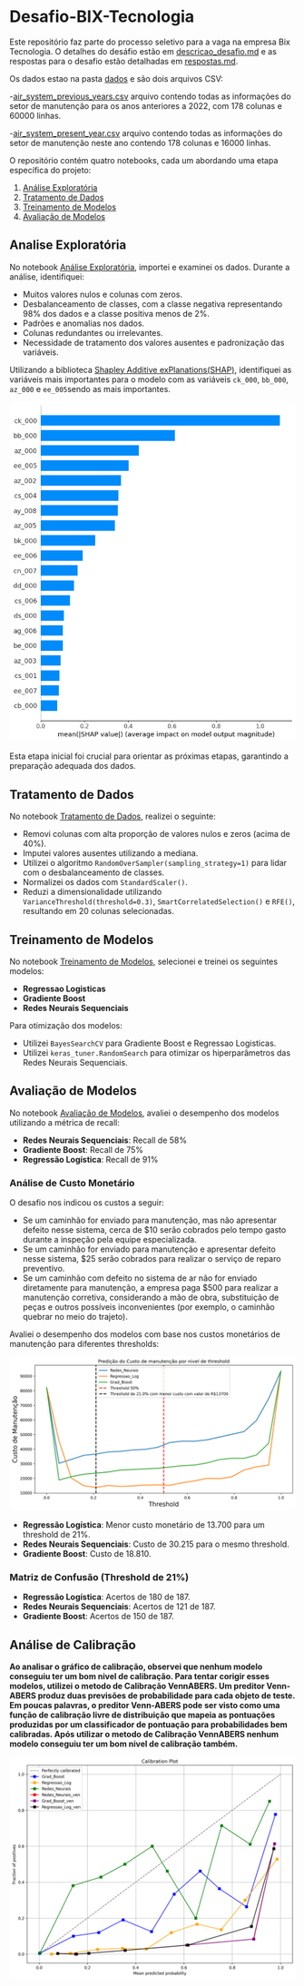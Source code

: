 # Desafio-BIX-Tecnologia
Este repositório faz parte do processo seletivo para a vaga na empresa Bix Tecnologia. O detalhes do desáfio estão em [descricao_desafio.md](descricao_desafio.md) e as respostas para o desafio estão detalhadas em [respostas.md](respostas.md). 

Os dados estao na pasta [dados](dados) e são dois arquivos CSV:

-[air_system_previous_years.csv](air_system_previous_years.csv) arquivo contendo todas as informações do setor de manutenção para os anos anteriores a 2022, com 178 colunas e 60000 linhas.

-[air_system_present_year.csv](air_system_present_year.csv) arquivo contendo todas as informações do setor de manutenção neste ano contendo 178 colunas e 16000 linhas.

O repositório contém quatro notebooks, cada um abordando uma etapa específica do projeto:

1. [Análise Exploratória](analise_exploratoria_air_system.ipynb)
2. [Tratamento de Dados](tratamento_dados_air_system.ipynb)
3. [Treinamento de Modelos](treinamento_modelos.ipynb)
4. [Avaliação de Modelos](avaliacao_modelos.ipynb)

## Analise Exploratória

No notebook [Análise Exploratória](analise_exploratoria_air_system.ipynb), importei e examinei os dados. Durante a análise, identifiquei:

- Muitos valores nulos e colunas com zeros.
- Desbalanceamento de classes, com a classe negativa representando 98% dos dados e a classe positiva menos de 2%.
- Padrões e anomalias nos dados.
- Colunas redundantes ou irrelevantes.
- Necessidade de tratamento dos valores ausentes e padronização das variáveis.

Utilizando a biblioteca [Shapley Additive exPlanations(SHAP)](https://shap.readthedocs.io/en/latest/), identifiquei as variáveis mais importantes para o modelo com as variáveis `ck_000`, `bb_000`, `az_000` e `ee_005`sendo as mais importantes.

![Analise Exploratória](imagens/shap_principais_variaveis.png)

Esta etapa inicial foi crucial para orientar as próximas etapas, garantindo a preparação adequada dos dados.

## Tratamento de Dados

No notebook [Tratamento de Dados](tratamento_dados_air_system.ipynb), realizei o seguinte:

- Removi colunas com alta proporção de valores nulos e zeros (acima de 40%).
- Imputei valores ausentes utilizando a mediana.
- Utilizei o algoritmo `RandomOverSampler(sampling_strategy=1)` para lidar com o desbalanceamento de classes.
- Normalizei os dados com `StandardScaler()`.
- Reduzi a dimensionalidade utilizando `VarianceThreshold(threshold=0.3)`, `SmartCorrelatedSelection()` e `RFE()`, resultando em 20 colunas selecionadas.

## Treinamento de Modelos

No notebook [Treinamento de Modelos](treinamento_modelos.ipynb), selecionei e treinei os seguintes modelos:

- **Regressao Logisticas**
- **Gradiente Boost**
- **Redes Neurais Sequenciais**

Para otimização dos modelos:

- Utilizei `BayesSearchCV` para Gradiente Boost e Regressao Logisticas.
- Utilizei `keras_tuner.RandomSearch` para otimizar os hiperparâmetros das Redes Neurais Sequenciais.

## Avaliação de Modelos

No notebook [Avaliação de Modelos](avaliacao_modelos.ipynb), avaliei o desempenho dos modelos utilizando a métrica de recall:

- **Redes Neurais Sequenciais**: Recall de 58%
- **Gradiente Boost**: Recall de 75%
- **Regressão Logística**: Recall de 91%

### Análise de Custo Monetário

O desafio nos indicou os custos a seguir:
- Se um caminhão for enviado para manutenção, mas não apresentar defeito nesse sistema, cerca de $10 serão cobrados pelo tempo gasto durante a inspeção pela equipe especializada.
- Se um caminhão for enviado para manutenção e apresentar defeito nesse sistema, $25 serão cobrados para realizar o serviço de reparo preventivo.
- Se um caminhão com defeito no sistema de ar não for enviado diretamente para manutenção, a empresa paga $500 para realizar a manutenção corretiva, considerando a mão de obra, substituição de peças e outros possíveis inconvenientes (por exemplo, o caminhão quebrar no meio do trajeto).


Avaliei o desempenho dos modelos com base nos custos monetários de manutenção para diferentes thresholds:

![Custo Threshold](imagens/custo_threshold.png)


- **Regressão Logística**: Menor custo monetário de 13.700  para um threshold de 21%.
- **Redes Neurais Sequenciais**: Custo de 30.215 para o mesmo threshold.
- **Gradiente Boost**: Custo de 18.810.

### Matriz de Confusão (Threshold de 21%)

- **Regressão Logística**: Acertos de 180 de 187.
- **Redes Neurais Sequenciais**: Acertos de 121 de 187.
- **Gradiente Boost**: Acertos de 150 de 187.

## Análise de Calibração

**Ao analisar o gráfico de calibração, observei que nenhum modelo conseguiu ter um bom nivel de calibração. Para tentar corigir esses modelos, utilizei o metodo de Calibração VennABERS. Um preditor Venn-ABERS produz duas previsões de probabilidade para cada objeto de teste. Em poucas palavras, o preditor Venn-ABERS pode ser visto como uma função de calibração livre de distribuição que mapeia as pontuações produzidas por um classificador de pontuação para probabilidades bem calibradas.  Após utilizar o metodo de Calibração VennABERS nenhum modelo conseguiu ter um bom nivel de calibração também.**

![Plot de Calibração Ven](imagens/calibracao_plot_ven.png)








